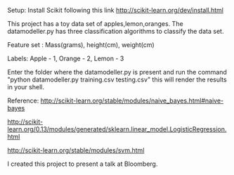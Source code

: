 Setup:
Install Scikit following this link http://scikit-learn.org/dev/install.html

This project has a toy data set of apples,lemon,oranges. The datamodeller.py has three classification algorithms to classify the data set.

Feature set :
Mass(grams), height(cm), weight(cm)

Labels:
Apple - 1, Orange - 2, Lemon - 3


Enter the folder where the datamodeller.py is present and run the command
"python datamodeller.py training.csv testing.csv"  this will render the results in your shell.

Reference:
http://scikit-learn.org/stable/modules/naive_bayes.html#naive-bayes

http://scikit-learn.org/0.13/modules/generated/sklearn.linear_model.LogisticRegression.html

http://scikit-learn.org/stable/modules/svm.html

I created this project to present a talk at Bloomberg.
